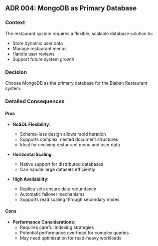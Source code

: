 ## ADR 004: MongoDB as Primary Database

### Context
The restaurant system requires a flexible, scalable database solution to:
- Store dynamic user data
- Manage restaurant menus
- Handle user reviews
- Support future system growth

### Decision
Choose MongoDB as the primary database for the Blaban Restaurant system.

### Detailed Consequences

#### Pros
- **NoSQL Flexibility**:
  - Schema-less design allows rapid iteration
  - Supports complex, nested document structures
  - Ideal for evolving restaurant menu and user data

- **Horizontal Scaling**:
  - Native support for distributed databases
  - Can handle large datasets efficiently

- **High Availability**:
  - Replica sets ensure data redundancy
  - Automatic failover mechanisms
  - Supports read scaling through secondary nodes

#### Cons
- **Performance Considerations**:
  - Requires careful indexing strategies
  - Potential performance overhead for complex queries
  - May need optimization for read-heavy workloads
